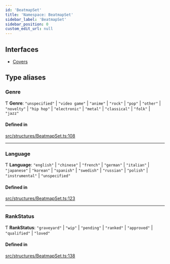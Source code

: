 ```yaml
---
id: 'BeatmapSet'
title: 'Namespace: BeatmapSet'
sidebar_label: 'BeatmapSet'
sidebar_position: 0
custom_edit_url: null
---
```


## Interfaces

-   [Covers](../interfaces/BeatmapSet.Covers.md)

## Type aliases

### Genre

Ƭ **Genre**: `"unspecified"` \| `"video game"` \| `"anime"` \| `"rock"` \| `"pop"` \| `"other"` \| `"novelty"` \| `"hip hop"` \| `"electronic"` \| `"metal"` \| `"classical"` \| `"folk"` \| `"jazz"`

#### Defined in

[src/structures/BeatmapSet.ts:108](https://github.com/newtykins/affinity/blob/37745b2/src/structures/BeatmapSet.ts#L108)

---

### Language

Ƭ **Language**: `"english"` \| `"chinese"` \| `"french"` \| `"german"` \| `"italian"` \| `"japanese"` \| `"korean"` \| `"spanish"` \| `"swedish"` \| `"russian"` \| `"polish"` \| `"instrumental"` \| `"unspecified"`

#### Defined in

[src/structures/BeatmapSet.ts:123](https://github.com/newtykins/affinity/blob/37745b2/src/structures/BeatmapSet.ts#L123)

---

### RankStatus

Ƭ **RankStatus**: `"graveyard"` \| `"wip"` \| `"pending"` \| `"ranked"` \| `"approved"` \| `"qualified"` \| `"loved"`

#### Defined in

[src/structures/BeatmapSet.ts:138](https://github.com/newtykins/affinity/blob/37745b2/src/structures/BeatmapSet.ts#L138)
